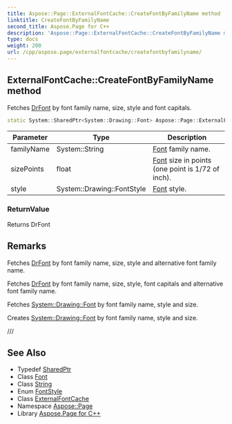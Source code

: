 ```yaml
---
title: Aspose::Page::ExternalFontCache::CreateFontByFamilyName method
linktitle: CreateFontByFamilyName
second_title: Aspose.Page for C++
description: 'Aspose::Page::ExternalFontCache::CreateFontByFamilyName method. Fetches DrFont by font family name, size, style and font capitals in C++.'
type: docs
weight: 200
url: /cpp/aspose.page/externalfontcache/createfontbyfamilyname/
---
```

## ExternalFontCache::CreateFontByFamilyName method


Fetches [DrFont](../) by font family name, size, style and font capitals.

```cpp
static System::SharedPtr<System::Drawing::Font> Aspose::Page::ExternalFontCache::CreateFontByFamilyName(System::String familyName, float size, System::Drawing::FontStyle style)
```


| Parameter | Type | Description |
| --- | --- | --- |
| familyName | System::String | [Font](../../../aspose.page.font/) family name. |
| sizePoints | float | [Font](../../../aspose.page.font/) size in points (one point is 1/72 of inch). |
| style | System::Drawing::FontStyle | [Font](../../../aspose.page.font/) style. |

### ReturnValue

Returns DrFont
## Remarks



Fetches [DrFont](../) by font family name, size, style and alternative font family name.


Fetches [DrFont](../) by font family name, size, style, font capitals and alternative font family name.




Fetches [System::Drawing::Font](../../../system.drawing/font/) by font family name, style and size.


Creates [System::Drawing::Font](../../../system.drawing/font/) by font family name, style and size.


/// 
## See Also

* Typedef [SharedPtr](../../../system/sharedptr/)
* Class [Font](../../../system.drawing/font/)
* Class [String](../../../system/string/)
* Enum [FontStyle](../../../system.drawing/fontstyle/)
* Class [ExternalFontCache](../)
* Namespace [Aspose::Page](../../)
* Library [Aspose.Page for C++](../../../)
